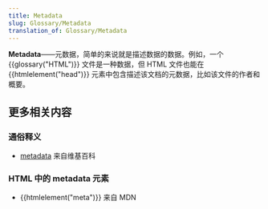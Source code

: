 ```yaml
---
title: Metadata
slug: Glossary/Metadata
translation_of: Glossary/Metadata
---
```

**Metadata**——元数据，简单的来说就是描述数据的数据。例如，一个 {{glossary("HTML")}} 文件是一种数据，但 HTML 文件也能在 {{htmlelement("head")}} 元素中包含描述该文档的元数据，比如该文件的作者和概要。

## 更多相关内容

### 通俗释义

- [metadata](https://zh.wikipedia.org/wiki/metadata) 来自维基百科

### HTML 中的 metadata 元素

- {{htmlelement("meta")}} 来自 MDN
